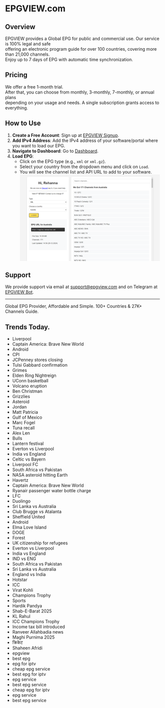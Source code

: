 # EPGVIEW.com



## Overview
EPGVIEW provides a Global EPG for public and commercial use. Our service is 100% legal and safe\
offering an electronic program guide for over 100 countries, covering more than 21,000 channels.\
Enjoy up to 7 days of EPG with automatic time synchronization.

## Pricing
We offer a free 1-month trial. \
After that, you can choose from monthly, 3-monthly, 7-monthly, or annual plans \
depending on your usage and needs. A single subscription grants access to everything.

## How to Use
1. **Create a Free Account**: Sign up at [EPGVIEW Signup](https://epgview.com/signup.php).
2. **Add IPv4 Address**: Add the IPv4 address of your software/portal where you want to load our EPG.
3. **Navigate to Dashboard**: Go to [Dashboard](https://epgview.com/dashboard.php).
4. **Load EPG**:
   - Click on the EPG type (e.g., `xml` or `xml.gz`).
   - Select your country from the dropdown menu and click on `Load`.
   - You will see the channel list and API URL to add to your software.
![EPGVIEW](img/dashboard.png)
## Support
We provide support via email at [support@epgview.com](mailto:support@epgview.com) and on Telegram at [EPGVIEW Bot](https://t.me/epgview_bot).

---

Global EPG Provider, Affordable and Simple. 100+ Countries & 27K+ Channels Guide.

## Trends Today.

- Liverpool
- Captain America: Brave New World
- Android
- CPI
- JCPenney stores closing
- Tulsi Gabbard confirmation
- Grimes
- Elden Ring Nightreign
- UConn basketball
- Volcano eruption
- Ben Christman
- Grizzlies
- Asteroid
- Jordan
- Matt Patricia
- Gulf of Mexico
- Marc Fogel
- Tuna recall
- Alex Len
- Bulls
- Lantern festival
- Everton vs Liverpool
- India vs England
- Celtic vs Bayern
- Liverpool FC
- South Africa vs Pakistan
- NASA asteroid hitting Earth
- Havertz
- Captain America: Brave New World
- Ryanair passenger water bottle charge
- LFC
- Duolingo
- Sri Lanka vs Australia
- Club Brugge vs Atalanta
- Sheffield United
- Android
- Elma Love Island
- DOGE
- Forest
- UK citizenship for refugees
- Everton vs Liverpool
- India vs England
- IND vs ENG
- South Africa vs Pakistan
- Sri Lanka vs Australia
- England vs India
- Hotstar
- ICC
- Virat Kohli
- Champions Trophy
- Sports
- Hardik Pandya
- Shab-E-Barat 2025
- KL Rahul
- ICC Champions Trophy
- Income tax bill introduced
- Ranveer Allahbadia news
- Maghi Purnima 2025
- क्रिकेट
- Shaheen Afridi
- epgview
- best epg
- epg for iptv
- cheap epg service
- best epg for iptv
- epg service
- best epg service
- cheap epg for iptv
- epg service
- best epg service
